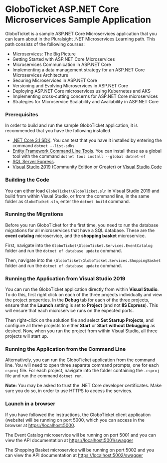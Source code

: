 # GloboTicket ASP.NET Core Microservices Sample Application

GloboTicket is a sample ASP.NET Core Microservices application that you can learn about in the Pluralsight .NET Microservices Learning path. This path consists of the following courses:

- Microservices: The Big Picture
- Getting Started with ASP.NET Core Microservices
- Microservices Communication in ASP.NET Core
- Implementing a data management strategy for an ASP.NET Core Microservices Architecture
- Securing Microservices in ASP.NET Core
- Versioning and Evolving Microservices in ASP.NET Core
- Deploying ASP.NET Core microservices using Kubernetes and AKS
- Implementing cross-cutting concerns for ASP.NET Core microservices
- Strategies for Microservice Scalability and Availability in ASP.NET Core

### Prerequisites

In order to build and run the sample GloboTicket application, it is recommended that you have the following installed.

- [.NET Core 3.1 SDK](https://dotnet.microsoft.com/download). You can test that you have it installed by entering the command `dotnet --list-sdks`
- [Entity Framework Command Line Tools](https://docs.microsoft.com/en-us/ef/core/miscellaneous/cli/dotnet). You can install these as a global tool with the command `dotnet tool install --global dotnet-ef`
- [SQL Server Express](https://docs.microsoft.com/en-us/sql/sql-server/editions-and-components-of-sql-server-version-15?view=sql-server-ver15).
- [Visual Studio 2019](https://visualstudio.microsoft.com/vs/) (Community Edition or Greater) or [Visual Studio Code](https://code.visualstudio.com/)

### Building the Code

You can either load `GloboTicket\GloboTicket.sln` in Visual Studio 2019 and build from within Visual Studio, or from the command line, in the same folder as `GloboTicket.sln`, enter the `dotnet build` command.

### Running the Migrations
Before you run GloboTicket for the first time, you need to run the database migrations for all microservices that have a SQL database. These are the **event catalog** microservice, and the **shopping basket** microservice.

First, navigate into the `GloboTicket\GloboTicket.Services.EventCatalog` folder and run the `dotnet ef database update` command.

Then, navigate into the `\GloboTicket\GloboTicket.Services.ShoppingBasket` folder and run the `dotnet ef database update` command.

### Running the Application from Visual Studio 2019
You can run the GloboTicket application directly from within **Visual Studio**. To do this, first right click on each of the three projects individually and view the project properties. In the **Debug** tab for each of the three projects, ensure that the **Launch** setting is set to **Project** (and not **IIS Express**). This will ensure that each microservice runs on the expected ports. 

Then right-click on the solution file and select **Set Startup Projects**, and configure all three projects to either **Start** or **Start without Debugging** as desired. Now, when you run the project from within Visual Studio, all three projects will start up.

### Running the Application from the Command Line
Alternatively, you can run the GloboTicket application from the command line. You will need to open three separate command prompts, one for each `csproj` file. For each project, navigate into the folder containing the `.csproj` file and run the command `dotnet run`.

**Note:** You may be asked to trust the .NET Core developer certificates. Make sure you do so, in order to use HTTPS to access the services.

### Launch in a browser
If you have followed the instructions, the GloboTicket client application (website) will be running on port 5000, which you can access in the browser at [https://localhost:5000](https://localhost:5000).

The Event Catalog microservice will be running on port 5001 and you can view the API documentation at [https://localhost:5001/swagger](https://localhost:5001/swagger)

The Shopping Basket microservice will be running on port 5002 and you can view the API documentation at [https://localhost:5002/swagger](https://localhost:5002/swagger)




